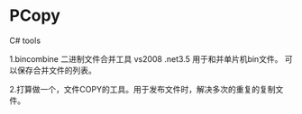 # PCopy
C#  tools

1.bincombine 二进制文件合并工具 vs2008 .net3.5
    用于和并单片机bin文件。 可以保存合并文件的列表。
    
2.打算做一个，文件COPY的工具。用于发布文件时，解决多次的重复的复制文件。
